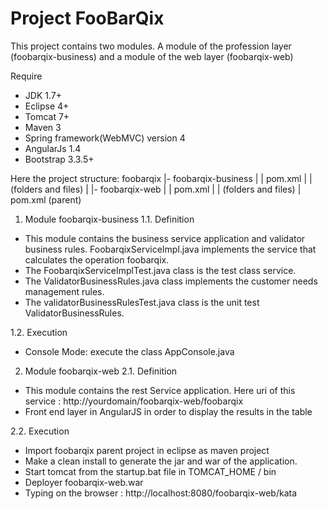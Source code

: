 # Project FooBarQix

This project contains two modules. A module of the profession layer (foobarqix-business) and a module of the web layer (foobarqix-web)

Require  
- JDK 1.7+
- Eclipse 4+
- Tomcat 7+
- Maven 3
- Spring framework(WebMVC) version 4
- AngularJs 1.4
- Bootstrap 3.3.5+


Here the project structure:
foobarqix
    |- foobarqix-business
	|	   | pom.xml
	|	   | (folders and files)
	|
	|- foobarqix-web
	|	   | pom.xml
	|	   | (folders and files)
	| pom.xml (parent)

1. Module foobarqix-business
1.1. Definition
- This module contains the business service application and validator business rules. FoobarqixServiceImpl.java implements the service that calculates the operation foobarqix.
- The FoobarqixServiceImplTest.java class is the test class service.
- The ValidatorBusinessRules.java class implements the customer needs management rules.
- The validatorBusinessRulesTest.java class is the unit test ValidatorBusinessRules.

1.2. Execution
- Console Mode: execute the class AppConsole.java


2. Module foobarqix-web
2.1. Definition
- This module contains the rest Service application. Here uri of this service : http://yourdomain/foobarqix-web/foobarqix
- Front end layer in AngularJS in order to display the results in the table

2.2. Execution
- Import foobarqix parent project in eclipse as maven project
- Make a clean install to generate the jar and war of the application.
- Start tomcat from the startup.bat file in TOMCAT_HOME / bin
- Deployer foobarqix-web.war
- Typing on the browser : http://localhost:8080/foobarqix-web/kata 